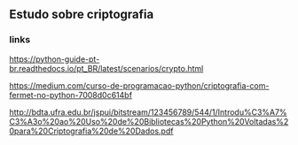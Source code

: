 ## Estudo sobre criptografia

### links ###
https://python-guide-pt-br.readthedocs.io/pt_BR/latest/scenarios/crypto.html

https://medium.com/curso-de-programacao-python/criptografia-com-fermet-no-python-7008d0c614bf

http://bdta.ufra.edu.br/jspui/bitstream/123456789/544/1/Introdu%C3%A7%C3%A3o%20ao%20Uso%20de%20Bibliotecas%20Python%20Voltadas%20para%20Criptografia%20de%20Dados.pdf
